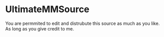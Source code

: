 # UltimateMMSource

You are permmited to edit and distrubute this source as much as you like. As long as you give credit to me.
